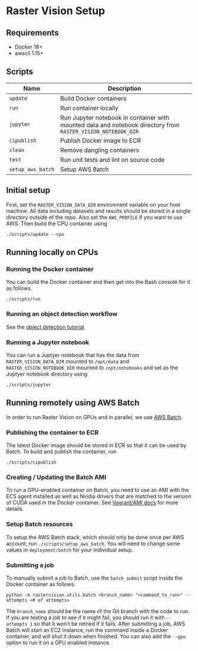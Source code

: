 # Raster Vision Setup

## Requirements

- Docker 18+
- awscli 1.15+

## Scripts

| Name     | Description                              |
| -------- | ---------------------------------------- |
| `update` | Build Docker containers |
| `run` | Run container locally |
| `jupyter` | Run Jupyter notebook in container with mounted data and notebook directory from `RASTER_VISION_NOTEBOOK_DIR` |
| `cipublish`  | Publish Docker image to ECR |
| `clean`  | Remove dangling containers |
| `test`   | Run unit tests and lint on source code |
| `setup_aws_batch`  | Setup AWS Batch |


## Initial setup

First, set the `RASTER_VISION_DATA_DIR` environment variable on your host machine. All data including datasets and results should be stored in a single directory outside of the repo. Also set the `AWS_PROFILE` if you want to use AWS. Then build the CPU container using
```
./scripts/update --cpu
```

## Running locally on CPUs

### Running the Docker container

You can build the Docker container and then get into the Bash console for it as follows.
```
./scripts/run
```

### Running an object detection workflow

See the [object detection tutorial](object-detection.md).

### Running a Jupyter notebook

You can run a Juptyer notebook that has the data from `RASTER_VISION_DATA_DIR` mounted to `/opt/data`
and `RASTER_VISION_NOTEBOOK_DIR` mounted to `/opt/notebooks` and set as the Juptyer notebook directory using
```
./scripts/jupyter
```

## Running remotely using AWS Batch

In order to run Raster Vision on GPUs and in parallel, we use [AWS Batch](https://aws.amazon.com/batch/).

### Publishing the container to ECR

The latest Docker image should be stored in ECR so that it can be used by Batch. To build and publish the container, run
```
./scripts/cipublish
```

### Creating / Updating the Batch AMI

To run a GPU-enabled container on Batch, you need to use an AMI with the ECS agent installed as well as Nvidia drivers that are matched to the version of CUDA used in the Docker container. See [Vagrant/AMI docs](docs/vagrant-ami.md) for more details.

### Setup Batch resources

To setup the AWS Batch stack, which should only be done once per AWS account, run `./scripts/setup_aws_batch`. You will need to change some values in `deployment/batch` for your individual setup.

### Submitting a job

To manually submit a job to Batch, use the `batch_submit` script inside the Docker container as follows.

```
python -m rastervision.utils.batch <branch_name> "<command_to_run>" --attempts <# of attempts>
```

The `branch_name` should be the name of the Git branch with the code to run. If you are testing a job to see if it might fail, you should run it with `--attempts 1` so that it won't be retried if it fails. After submitting a job, AWS Batch will start an EC2 instance, run the command inside a Docker container, and will shut it down when finished. You can also add the `--gpu` option to run it on a GPU enabled instance.
